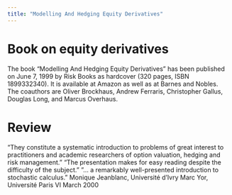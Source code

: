 ```yaml
---
title: "Modelling And Hedging Equity Derivatives"
---
```


# Book on equity derivatives

The book “Modelling And Hedging Equity Derivatives” has been published on June 7, 1999 by Risk Books as
hardcover (320 pages, ISBN 1899332340). It is available at Amazon as well as at Barnes and Nobles. The
coauthors are Oliver Brockhaus, Andrew Ferraris, Christopher Gallus, Douglas Long, and Marcus Overhaus.

# Review

“They constitute a systematic introduction to problems of great interest to practitioners and academic
researchers of option valuation, hedging and risk management.” “The presentation makes for easy reading
despite the difficulty of the subject.” ”… a remarkably well-presented introduction to stochastic calculus.”
Monique Jeanblanc, Université d’Ivry Marc Yor, Université Paris VI March 2000
